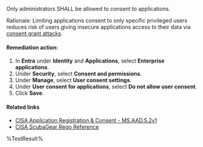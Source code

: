 Only administrators SHALL be allowed to consent to applications.

Rationale: Limiting applications consent to only specific privileged users reduces risk of users giving insecure applications access to their data via [consent grant attacks](https://learn.microsoft.com/en-us/microsoft-365/security/office-365-security/detect-and-remediate-illicit-consent-grants?view=o365-worldwide).

#### Remediation action:

1. In **Entra** under **Identity** and **Applications**, select **Enterprise applications**.
2. Under **Security**, select **Consent and permissions**.
3. Under **Manage**, select **User consent settings**.
4. Under **User consent for applications**, select **Do not allow user consent**.
5. Click **Save**.

#### Related links

* [CISA Application Registration & Consent - MS.AAD.5.2v1](https://github.com/cisagov/ScubaGear/blob/main/PowerShell/ScubaGear/baselines/aad.md#msaad52v1)
* [CISA ScubaGear Rego Reference](https://github.com/cisagov/ScubaGear/blob/main/PowerShell/ScubaGear/Rego/AADConfig.rego#L575)

<!--- Results --->
%TestResult%
